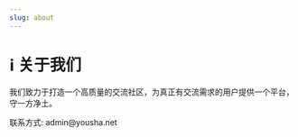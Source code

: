 ```yaml
---
slug: about
---
```


# ℹ️ 关于我们

我们致力于打造一个高质量的交流社区，为真正有交流需求的用户提供一个平台，守一方净土。

联系方式: admin&#64;yousha.net